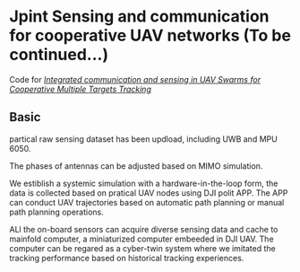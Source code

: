 # Jpint Sensing and communication for cooperative UAV networks (To be continued...)
Code for [*Integrated communication and sensing in UAV Swarms for Cooperative Multiple Targets Tracking*]() 
## Basic
partical raw sensing dataset has been updload, including UWB and MPU 6050.

The phases of antennas can be adjusted based on MIMO simulation.

We estiblish a systemic simulation with a hardware-in-the-loop form, the data is collected based on pratical UAV nodes using DJI polit APP. The APP can conduct UAV trajectories based on automatic path planning or manual path planning operations.

ALl the on-board sensors can acquire diverse sensing data and cache to mainfold computer, a miniaturized computer embeeded in DJI UAV. The computer can be regared as a cyber-twin system where we imitated the tracking performance based on historical tracking experiences. 

